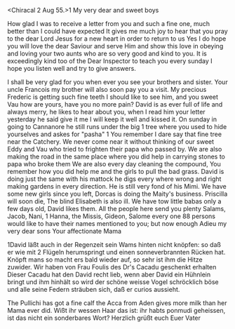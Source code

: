  <Chiracal 2 Aug 55.>1
My very dear and sweet boys

How glad I was to receive a letter from you and such a fine one, much better than I could have expected It gives me much joy to hear that you pray to the dear Lord Jesus for a new heart in order to return to us Yes I do hope you will love the dear Saviour and serve Him and show this love in obeying and loving your two aunts who are so very good and kind to you. It is exceedingly kind too of the Dear Inspector to teach you every sunday I hope you listen well and try to give answers.

I shall be very glad for you when ever you see your brothers and sister. Your uncle Francois my brother will also soon pay you a visit. My precious Frederic is getting such fine teeth I should like to see him, and you sweet Vau how are yours, have you no more pain? David is as ever full of life and always merry, he likes to hear about you, when I read him your letter yesterday he said give it me I will keep it well and kissed it. On sunday in going to Cannanore he still runs under the big <Portuguese Mango>1 tree where you used to hide yourselves and askes for "pasha" <gum Harz>1 You remember I dare say that fine tree near the Catchery. We never come near it without thinking of our sweet Eddy and Vau who tried to frighten their papa who passed by. We are also making the road in the same place where you did help in carrying stones to papa who broke them We are also every day cleaning the compound, You remember how you did help me and the girls to pull the bad grass. David is doing just the same with his mattock he digs every where wrong and right making gardens in every direction. He is still very fond of his Mimi. We have some new girls since you left, Dorcas is doing the Maity's business. Priscilla will soon die, The blind Elisabeth is also ill. We have tow little babas only a few days old, David likes them. All the people here send you plenty Salams, Jacob, Nani, <Jette>1 Hanna, the Missis, Gideon, Salome every one 88 persons would like to have their names mentioned to you; but now enough Adieu my very dear sons
 Your affectionate Mama


1David läßt auch in der Regenzeit sein Wams hinten nicht knöpfen: so daß er wie mit 2 Flügeln herumspringt und einen sonneverbrannten Rücken hat. Knöpft mans so macht ers bald wieder auf, so sehr ist ihm die Hitze zuwider. Wir haben von Frau Foulis des Dr's Cacadu geschenkt erhalten Dieser Cacadu hat den David recht lieb, wenn aber David ein Hühnlein bringt und ihm hinhält so wird der schöne weisse Vogel schröcklich böse und alle seine Federn sträuben sich, daß er curios aussieht.

The Pullichi has got a fine calf the Acca from Aden gives more milk than her Mama ever did. Wißt ihr wessen Haar das ist: ihr habts ponmudi geheissen, ist das nicht ein sonderbares Wort?
 Herzlich grüßt euch Euer Vater

